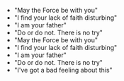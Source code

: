 - "May the Force be with you"
- "I find your lack of faith disturbing"
- "I am your father"
- "Do or do not. There is no try"
- "May the Force be with you"
- "I find your lack of faith disturbing"
- "I am your father"
- "Do or do not. There is no try"
- "I've got a bad feeling about this"
